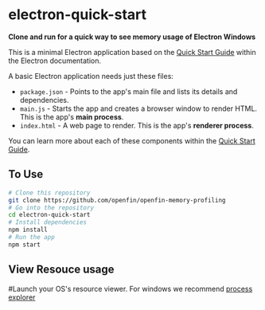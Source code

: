 # electron-quick-start

**Clone and run for a quick way to see memory usage of Electron Windows**

This is a minimal Electron application based on the [Quick Start Guide](http://electron.atom.io/docs/latest/tutorial/quick-start) within the Electron documentation.

A basic Electron application needs just these files:

- `package.json` - Points to the app's main file and lists its details and dependencies.
- `main.js` - Starts the app and creates a browser window to render HTML. This is the app's **main process**.
- `index.html` - A web page to render. This is the app's **renderer process**.

You can learn more about each of these components within the [Quick Start Guide](http://electron.atom.io/docs/latest/tutorial/quick-start).

## To Use

```bash
# Clone this repository
git clone https://github.com/openfin/openfin-memory-profiling
# Go into the repository
cd electron-quick-start
# Install dependencies
npm install
# Run the app
npm start 
```

## View Resouce usage
#Launch your OS's resource viewer. For windows we recommend [process explorer](https://technet.microsoft.com/en-us/sysinternals/processexplorer.aspx)
